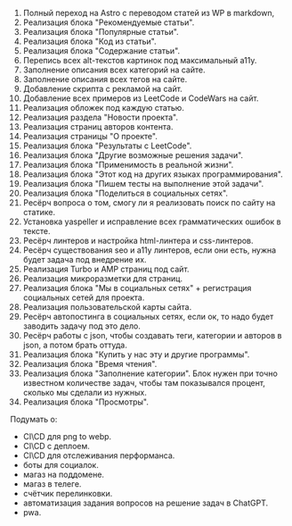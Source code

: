 1. Полный переход на Astro с переводом статей из WP в markdown,
2. Реализация блока "Рекомендуемые статьи".
3. Реализация блока "Популярные статьи".
4. Реализация блока "Код из статьи".
5. Реализация блока "Содержание статьи".
6. Перепись всех alt-текстов картинок под максимальный a11y.
7. Заполнение описания всех категорий на сайте.
8. Заполнение описания всех тегов на сайте.
9. Добавление скрипта с рекламой на сайт.
10. Добавление всех примеров из LeetCode и CodeWars на сайт.
11. Реализация обложек под каждую статью.
12. Реализация раздела "Новости проекта".
13. Реализация страниц авторов контента.
14. Реализация страницы "О проекте".
15. Реализация блока "Результаты с LeetCode".
16. Реализация блока "Другие возможные решения задачи".
17. Реализация блока "Применимость в реальной жизни".
18. Реализация блока "Этот код на других языках программирования".
19. Реализация блока "Пишем тесты на выполнение этой задачи".
20. Реализация блока "Поделиться в социальных сетях".
21. Ресёрч вопроса о том, смогу ли я реализовать поиск по сайту на статике.
22. Установка yaspeller и исправление всех грамматических ошибок в тексте.
23. Ресёрч линтеров и настройка html-линтера и css-линтеров.
24. Ресёрч существования seo и a11y линтеров, если они есть, нужна будет задача под внедрение их.
25. Реализация Turbo и AMP страниц под сайт.
26. Реализация микроразметки для страниц.
27. Реализация блока "Мы в социальных сетях" + регистрация социальных сетей для проекта.
28. Реализация пользовательской карты сайта.
29. Ресёрч автопостинга в социальных сетях, если ок, то надо будет заводить задачу под это дело.
30. Ресёрч работы с json, чтобы создавать теги, категории и авторов в json, а потом брать оттуда.
31. Реализация блока "Купить у нас эту и другие программы".
32. Реализация блока "Время чтения".
33. Реализация блока "Заполнение категории". Блок нужен при точно известном количестве задач, чтобы там показывался процент, сколько мы сделали из нужных.
34. Реализация блока "Просмотры".

Подумать о:
- CI\CD для png to webp.
- CI\CD с деплоем.
- CI\CD для отслеживания перформанса.
- боты для социалок.
- магаз на поддомене.
- магаз в телеге.
- счётчик перелинковки.
- автоматизация задания вопросов на решение задач в ChatGPT.
- pwa.